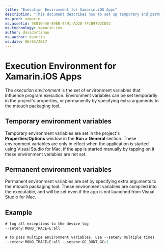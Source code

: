 ```yaml
---
title: "Execution Environment for Xamarin.iOS Apps"
description: "This document describes how to set up temporary and permanent environment variables for a Xamarin.iOS app. The variables can be specified in a project's properties or as extra arguments to the mtouch packaging tool."
ms.prod: xamarin
ms.assetid: 9801644A-89BB-4491-AD28-7F3B97D2CD62
ms.technology: xamarin-ios
author: davidortinau
ms.author: daortin
ms.date: 06/05/2017
---
```


# Execution Environment for Xamarin.iOS Apps

The *execution environment* is the set of environment variables that influence program
execution. Environment variables can be set temporarily in the project's properties, or
permanently by specifying extra arguments to the mtouch packaging tool.

## Temporary environment variables

Temporary environment variables
are set in the project's **Properties**/**Options** window
in the **Run > General** section. These environment variables
are only in effect when the application is started using Visual Studio for Mac, if
the app is started manually by tapping on it these environment variables are
not set.

## Permanent environment variables

Permanent environment variables are set by specifying extra arguments to
the mtouch packaging tool. These environment variables are compiled into the
executable, and will be set even if the app is not launched from Visual Studio for Mac.

## Example

```csharp
# log all exceptions to the device log
--setenv:MONO_TRACE=E:all

# to pass multipe environment variables, use --setenv multiple times
--setenv:MONO_TRACE=E:all --setenv:GC_DONT_GC=1
```
